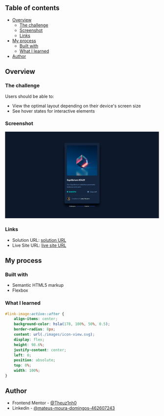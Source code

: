 ## Table of contents

- [Overview](#overview)
  - [The challenge](#the-challenge)
  - [Screenshot](#screenshot)
  - [Links](#links)
- [My process](#my-process)
  - [Built with](#built-with)
  - [What I learned](#what-i-learned)
- [Author](#author)

## Overview

### The challenge

Users should be able to:

- View the optimal layout depending on their device's screen size
- See hover states for interactive elements

### Screenshot

![](./design/NFT-preview-card-component.png)

### Links

- Solution URL: [solution URL](https://github.com/Theuz1nh0/Frontend-Mentor-QR-code-component)
- Live Site URL: [live site URL](https://theuz1nh0.github.io/Frontend-Mentor-QR-code-component/)

## My process

### Built with

- Semantic HTML5 markup
- Flexbox

### What I learned

```css
#link-image:active::after {
    align-items: center;
    background-color: hsla(178, 100%, 50%, 0.5);
    border-radius: 8px;
    content: url(./images/icon-view.svg);
    display: flex;
    height: 98.6%;
    justify-content: center;
    left: 0;
    position: absolute;
    top: 0%;
    width: 100%;
}
```

## Author

- Frontend Mentor - [@Theuz1nh0](https://www.frontendmentor.io/profile/Theuz1nh0)
- Linkedin - [@mateus-moura-domingos-462607243](https://www.linkedin.com/in/mateus-moura-domingos-462607243/)
